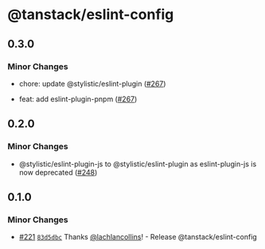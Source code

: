 # @tanstack/eslint-config

## 0.3.0

### Minor Changes

- chore: update @stylistic/eslint-plugin ([#267](https://github.com/TanStack/config/pull/267))

- feat: add eslint-plugin-pnpm ([#267](https://github.com/TanStack/config/pull/267))

## 0.2.0

### Minor Changes

- @stylistic/eslint-plugin-js to @stylistic/eslint-plugin as eslint-plugin-js is now deprecated ([#248](https://github.com/TanStack/config/pull/248))

## 0.1.0

### Minor Changes

- [#221](https://github.com/TanStack/config/pull/221) [`83d5dbc`](https://github.com/TanStack/config/commit/83d5dbc885c7533b0fc45b34873692be51c4eb25) Thanks [@lachlancollins](https://github.com/lachlancollins)! - Release @tanstack/eslint-config
